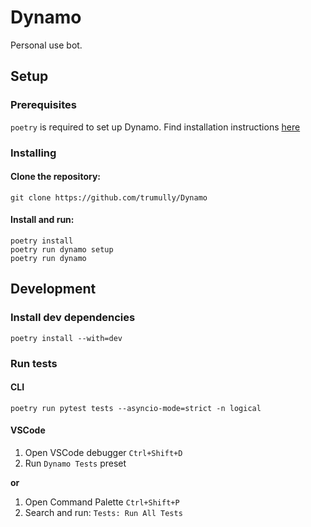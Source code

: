 # Dynamo
Personal use bot.

## Setup
### Prerequisites
`poetry` is required to set up Dynamo. Find installation instructions [here](https://python-poetry.org/docs/)
### Installing
#### Clone the repository:
```shell
git clone https://github.com/trumully/Dynamo
```
#### Install and run:
```shell
poetry install
poetry run dynamo setup
poetry run dynamo
```

## Development
### Install dev dependencies
```shell
poetry install --with=dev
```
### Run tests
#### CLI
```shell
poetry run pytest tests --asyncio-mode=strict -n logical
```
#### VSCode
1. Open VSCode debugger `Ctrl+Shift+D`
2. Run `Dynamo Tests` preset

**or**

1. Open Command Palette `Ctrl+Shift+P`
2. Search and run: `Tests: Run All Tests`
